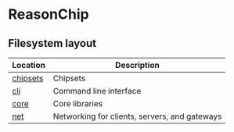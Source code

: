 # ReasonChip

## Filesystem layout

| Location | Description |
| ------------------------- | ----------------------------------------------- |
| [chipsets](./chipsets/README.md) | Chipsets |
| [cli](./cli/README.md) | Command line interface |
| [core](./core/README.md) | Core libraries |
| [net](./net/README.md) | Networking for clients, servers, and gateways |


